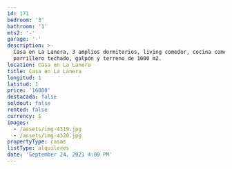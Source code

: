 ```yaml
---
id: 171
bedroom: '3'
bathroom: '1'
mts2: '-'
garage: '-'
description: >-
  Casa en La Lanera, 3 amplios dormitorios, living comedor, cocina comedor,
  parrillero techado, galpón y terreno de 1000 m2. 
location: Casa en La Lanera
title: Casa en La Lanera
longitud: 1
latitud: 1
price: '16000'
destacada: false
soldout: false
rented: false
currency: $
images:
  - /assets/img-4319.jpg
  - /assets/img-4320.jpg
propertyType: casas
listType: alquileres
date: 'September 24, 2021 4:09 PM'
---
```


